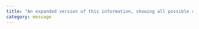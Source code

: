 ```yaml
---
title: "An expanded version of this information, showing all possible compiler options"
category: message
---
```

